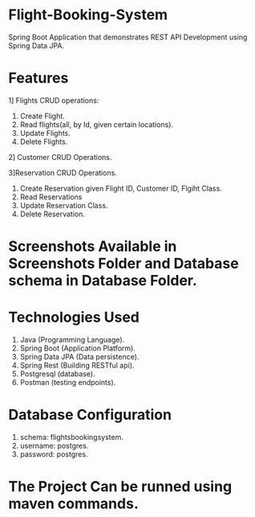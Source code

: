 # Flight-Booking-System
Spring Boot Application that demonstrates REST API Development using Spring Data JPA.
# Features
1] Flights CRUD operations:
1. Create Flight.
2. Read flights(all, by Id, given certain locations).
3. Update Flights.
4. Delete Flights.

2] Customer CRUD Operations.

3]Reservation CRUD Operations.
1. Create Reservation given Flight ID, Customer ID, Flgiht Class.
2. Read Reservations
3. Update Reservation Class.
4. Delete Reservation.

# Screenshots Available in Screenshots Folder and Database schema in Database Folder.

# Technologies Used
1. Java (Programming Language).
2. Spring Boot (Application Platform).
3. Spring Data JPA (Data persistence).
4. Spring Rest (Building RESTful api).
4. Postgresql (database).
5. Postman (testing endpoints).

# Database Configuration

1. schema: flightsbookingsystem.
2. username: postgres.
3. password: postgres.

# The Project Can be runned using maven commands.
